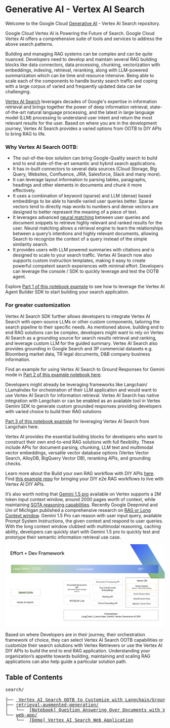 # Generative AI - Vertex AI Search

Welcome to the Google Cloud [Generative AI](https://cloud.google.com/ai/generative-ai/) - Vertex AI Search repository.

Google Cloud Vertex AI is Powering the Future of Search. Google Cloud Vertex AI offers a comprehensive suite of tools and services to address the above search patterns.

Building and managing RAG systems can be complex and can be quite nuanced. Developers need to develop and maintain several RAG building blocks like data connectors, data processing, chunking, vectorization with embeddings, indexing, retrieval, reranking, along with LLM-powered summarization which can be time and resource intensive. Being able to scale each of the components to handle bursty search traffic and coping with a large corpus of varied and frequently updated data can be challenging.  

[Vertex AI Search](https://cloud.google.com/generative-ai-app-builder/docs/enterprise-search-introduction) leverages decades of Google's expertise in information retrieval and brings together the power of deep information retrieval, state-of-the-art natural language processing, and the latest in large language model (LLM) processing to understand user intent and return the most relevant results for the user. Based on where you are in the development journey, Vertex AI Search provides a varied options from OOTB to DIY APIs to bring RAG to life. 

### Why Vertex AI Search OOTB: 

- The out-of-the-box solution can bring Google-Quality search to build end to end state-of-the-art semantic and hybrid search applications. 
- It has in-built connectors to several data sources (Cloud Storage, Big Query, Websites, Confluence, JIRA, Salesforce, Slack and many more). 
- It can leverage layout information to parsing  tables, paragraphs, headings and other elements  in documents and chunk it more effectively. 
- It uses a combination of keyword (sparse) and LLM (dense) based embeddings to be able to handle varied user queries better. Sparse vectors tend to directly map words to numbers and dense vectors are designed to better represent the meaning of a piece of text. 
- It leverages advanced [neural matching](https://blog.google/products/search/improving-search-next-20-years/) between user queries and document snippets to retrieve highly relevant and ranked results for the user. Neural matching allows a retrieval engine to learn the relationships between a query’s intentions and highly relevant documents, allowing Search to recognize the context of a query instead of the simple similarity search. 
- It provides users with LLM powered summaries with citations and is designed to scale to your search traffic. Vertex AI Search now also supports custom instruction templates, making it easy to create powerful competent search experiences with minimal effort. Developers can leverage the console / SDK to quickly leverage and test the OOTB agent.

Explore [Part 1 of this notebook example](vertex-search-options/vertex_search_ootb_customize.ipynb) to see how to leverage the Vertex AI Agent Builder SDK to start building your search application.


### For greater customization 
Vertex AI Search SDK further allows developers to integrate Vertex AI Search with open-source LLMs or other custom components, tailoring the search pipeline to their specific needs. As mentioned above, building end to end RAG solutions can be complex, developers might want to rely on Vertex AI Search as a grounding source for search results retrieval and ranking, and leverage custom LLM for the guided summary.   Vertex AI Search also provides grounding in Google Search and 3P commercial datasets e.g. Bloomberg market data, TR legal documents, D&B company business information.

Find an example for using Vertex AI Search to Ground Responses for Gemini mode in [Part 2 of this example notebook here](vertex-search-options/vertex_search_ootb_customize.ipynb).

Developers might already be leveraging frameworks like Langchain/ LLamaIndex for orchestration of their LLM application and would want to use Vertex AI Search for information retrieval. Vertex AI Search  has native integration with Langchain or can be enabled as an available tool in Vertex Gemini SDK to generate custom grounded responses providing developers with varied choice to build their RAG solutions

[Part 3 of this notebook example](vertex-search-options/vertex_search_ootb_customize.ipynb) for leveraging Vertex AI Search from Langchain here.

Vertex AI provides the essential building blocks for developers who want to construct their own end-to-end RAG solutions with full flexibility. These include APIs for document parsing, chunking, LLM text and multimodal vector embeddings, versatile vector database options (Vertex Vector Search, AlloyDB, BigQuery Vector DB), reranking APIs, and grounding checks.

Learn more about the Build your own RAG workflow with DIY APIs [here](https://cloud.google.com/generative-ai-app-builder/docs/builder-apis#build-rag). Find [this  example repo](https://github.com/GoogleCloudPlatform/applied-ai-engineering-samples/blob/main/genai-on-vertex-ai/retrieval_augmented_generation/diy_rag_with_vertexai_apis/build_grounded_rag_app_with_vertex.ipynb) for bringing your DIY e2e RAG workflows to live with Vertex AI DIY APIs. 


It’s also worth noting that [Gemini 1.5 pro](https://cloud.google.com/vertex-ai/generative-ai/docs/learn/models#gemini-1.5-pro) available on Vertex supports a 2M token input context window, around 2000 pages worth of context, while maintaining [SOTA reasoning capabilities](https://deepmind.google/technologies/gemini/pro/?_gl=1*128a4ox*_up*MQ..*_ga*MTgzMDgwODIxNC4xNzE5OTU2NjIw*_ga_LS8HVHCNQ0*MTcxOTk1NjYyMC4xLjAuMTcxOTk1NjYyMC4wLjAuMA..). Recently Google Deepmind and Uni of Michigan published a comprehensive research on [RAG or Long Context window](https://arxiv.org/html/2407.16833v1). Gemini 1.5 Pro can reason with user input query, available Prompt System Instructions, the given context and respond to user queries. With the long context window clubbed with multimodal reasoning, caching ability, developers can quickly start with Gemini 1.5 pro to quickly test and prototype their semantic information retrieval use case. 

![Building Search Applications with Vertex AI](vertex-search-options/search_options.png)

Based on where Developers are in their journey, their orchestration framework of choice,  they can select Vertex AI Search OOTB capabilities or customize their search solutions with Vertex Retrievers or use the Vertex AI DIY APIs to build the end to end RAG application. Understanding your organization’s appetite towards building, maintaining and scaling RAG applications can also help guide a particular solution path. 

## Table of Contents

<!-- markdownlint-disable MD033 -->
<pre>
search/

├── <a href="vertex-search-options"> Vertex AI Search OOTB to Customize with Langchain/Grounding Service </a>
├── <a href="retrieval-augmented-generation">retrieval-augmented-generation/</a>
│   └──  <a href="retrieval-augmented-generation/examples/question_answering.ipynb">[Notebook] Question Answering Over Documents with Vertex AI Search and LangChain 🦜🔗</a>
└── <a href="web-app">web-app/</a>
    └──  <a href="web-app">[Demo] Vertex AI Search Web Application</a>
</pre>
